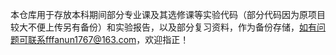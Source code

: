 本仓库用于存放本科期间部分专业课及其选修课等实验代码（部分代码因为原项目较大不便上传另有备份）和实验报告，以及部分复习资料，作为备份存储，如有问题可联系fffanun1767@163.com，欢迎指正！

